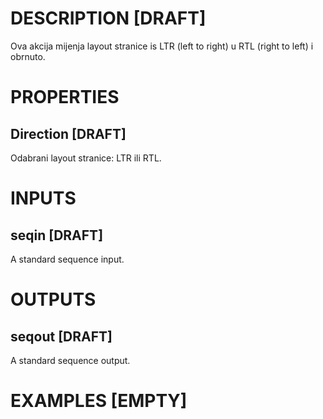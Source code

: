 # DESCRIPTION [DRAFT]

Ova akcija mijenja layout stranice is LTR (left to right) u RTL (right to left) i obrnuto.

# PROPERTIES

## Direction [DRAFT]

Odabrani layout stranice: LTR ili RTL.

# INPUTS

## seqin [DRAFT]

A standard sequence input.

# OUTPUTS

## seqout [DRAFT]

A standard sequence output.

# EXAMPLES [EMPTY]
